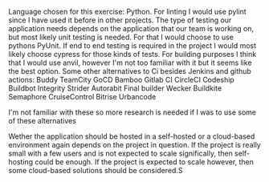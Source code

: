 Language chosen for this exercise: Python.
For linting I would use pylint since I have used it before in other projects.
The type of testing our application needs depends on the application that our team is working on, 
but most likely unit testing is needed. For that I would choose to use pythons PyUnit. If end to end testing is required in the project I would most likely choose cypress for those kinds of tests. For building purposes I think that I would use anvil, however I'm not too familiar with it but it seems like the best option.
Some other alternatives to Ci besides Jenkins and github actions: 
Buddy
TeamCity
GoCD
Bamboo
Gitlab CI
CircleCI
Codeship
Buildbot
Integrity
Strider
Autorabit
Final builder
Wecker
Buildkite
Semaphore
CruiseControl
Bitrise
Urbancode

I'm not familiar with these so more research is needed if I was to use some of these alternatives

Wether the application should be hosted in a self-hosted or a cloud-based environment again depends on the project in question. If the project is really small with a few users and is not expected to scale significally, then self-hosting could be enough. If the project is expected to scale however, then some cloud-based solutions should be considered.S
